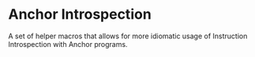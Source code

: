 # Anchor Introspection

A set of helper macros that allows for more idiomatic usage of Instruction Introspection with Anchor programs. 